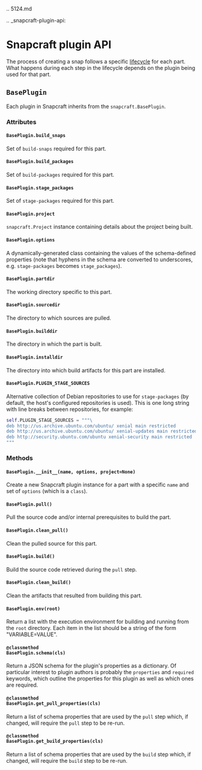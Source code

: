 .. 5124.md

.. _snapcraft-plugin-api:

# Snapcraft plugin API

The process of creating a snap follows a specific [lifecycle](/t/parts-lifecycle/12231) for each part. What happens during each step in the lifecycle depends on the plugin being used for that part.


## `BasePlugin`

Each plugin in Snapcraft inherits from the `snapcraft.BasePlugin`.


### Attributes

#### `BasePlugin.build_snaps`
Set of `build-snaps` required for this part.

#### `BasePlugin.build_packages`
Set of `build-packages` required for this part.

#### `BasePlugin.stage_packages`
Set of `stage-packages` required for this part.

#### `BasePlugin.project`
`snapcraft.Project` instance containing details about the project being built.

#### `BasePlugin.options`
A dynamically-generated class containing the values of the schema-defined properties (note that hyphens in the schema are converted to underscores, e.g. `stage-packages` becomes `stage_packages`).

#### `BasePlugin.partdir`
The working directory specific to this part.

#### `BasePlugin.sourcedir`
The directory to which sources are pulled.

#### `BasePlugin.builddir`
The directory in which the part is built.

#### `BasePlugin.installdir`
The directory into which build artifacts for this part are installed.

#### `BasePlugin.PLUGIN_STAGE_SOURCES`
Alternative collection of Debian repositories to use for `stage-packages` (by default, the host's configured repositories is used). This is one long string with line breaks between repositories, for example:

```python
self.PLUGIN_STAGE_SOURCES = """\
deb http://us.archive.ubuntu.com/ubuntu/ xenial main restricted
deb http://us.archive.ubuntu.com/ubuntu/ xenial-updates main restricted
deb http://security.ubuntu.com/ubuntu xenial-security main restricted
"""
```


### Methods

#### `BasePlugin.__init__(name, options, project=None)`

Create a new Snapcraft plugin instance for a part with a specific `name` and set of `options` (which is a `class`).


#### `BasePlugin.pull()`

Pull the source code and/or internal prerequisites to build the part.


#### `BasePlugin.clean_pull()`

Clean the pulled source for this part.


#### `BasePlugin.build()`

Build the source code retrieved during the `pull` step.


#### `BasePlugin.clean_build()`

Clean the artifacts that resulted from building this part.


#### `BasePlugin.env(root)`

Return a list with the execution environment for building and running from the `root` directory. Each item in the list should be a string of the form "VARIABLE=VALUE".


#### `@classmethod`<br />`BasePlugin.schema(cls)`
Return a JSON schema for the plugin's properties as a dictionary. Of particular interest to plugin authors is probably the `properties` and `required` keywords, which outline the properties for this plugin as well as which ones are required.


#### `@classmethod`<br />`BasePlugin.get_pull_properties(cls)`

Return a list of schema properties that are used by the `pull` step which, if changed, will require the `pull` step to be re-run.


#### `@classmethod`<br />`BasePlugin.get_build_properties(cls)`

Return a list of schema properties that are used by the `build` step which, if changed, will require the `build` step to be re-run.